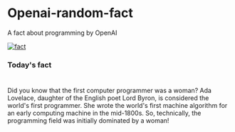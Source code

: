 
# Openai-random-fact
 A fact about programming by OpenAI

[![fact](https://github.com/MarioVidoni/openai-daily-fact/actions/workflows/main.yml/badge.svg)](https://github.com/MarioVidoni/openai-daily-fact/actions/workflows/main.yml)

### Today's fact
# 
Did you know that the first computer programmer was a woman? Ada Lovelace, daughter of the English poet Lord Byron, is considered the world's first programmer. She wrote the world's first machine algorithm for an early computing machine in the mid-1800s. So, technically, the programming field was initially dominated by a woman!